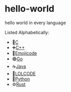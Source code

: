 # hello-world
hello world in every language

Listed Alphabetically: 
- 👀[C](https://en.wikipedia.org/wiki/C_(programming_language))
- ➕[C++](https://en.wikipedia.org/wiki/C%2B%2B)
- 🍇[Emojicode](https://www.emojicode.org/)
- 🟢[Go](https://golang.org)
- ☕[Java](https://www.java.com/)
- 🤣[LOLCODE](http://www.lolcode.org/)
- 🐍[Python](https://www.python.org/)
- ⚙[Rust](https://www.rust-lang.org/)

